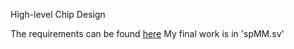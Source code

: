High-level Chip Design

The requirements can be found [here](https://github.com/pku-liang/hlcd-spmm-project)
My final work is in 'spMM.sv'
